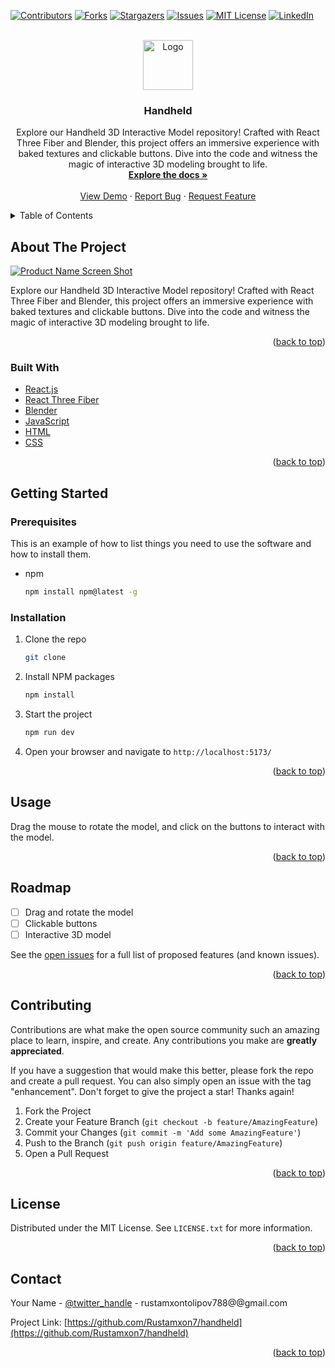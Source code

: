 <div id="top"></div>

[![Contributors][contributors-shield]][contributors-url]
[![Forks][forks-shield]][forks-url]
[![Stargazers][stars-shield]][stars-url]
[![Issues][issues-shield]][issues-url]
[![MIT License][license-shield]][license-url]
[![LinkedIn][linkedin-shield]][linkedin-url]

<!-- PROJECT LOGO -->
<br />
<div align="center">
  <a href="https://github.com/Rustamxon7/handheld">
    <img src="images/logo.png" alt="Logo" width="80" height="80">
  </a>

<h3 align="center">Handheld</h3>

  <p align="center">
    Explore our Handheld 3D Interactive Model repository! Crafted with React Three Fiber and Blender, this project offers an immersive experience with baked textures and clickable buttons. Dive into the code and witness the magic of interactive 3D modeling brought to life.
    <br />
    <a href="https://github.com/Rustamxon7/handheld"><strong>Explore the docs »</strong></a>
    <br />
    <br />
    <a href="https://github.com/Rustamxon7/handheld">View Demo</a>
    ·
    <a href="https://github.com/Rustamxon7/handheld/issues">Report Bug</a>
    ·
    <a href="https://github.com/Rustamxon7/handheld/issues">Request Feature</a>
  </p>
</div>

<!-- TABLE OF CONTENTS -->
<details>
  <summary>Table of Contents</summary>
  <ol>
    <li>
      <a href="#about-the-project">About The Project</a>
      <ul>
        <li><a href="#built-with">Built With</a></li>
      </ul>
    </li>
    <li>
      <a href="#getting-started">Getting Started</a>
      <ul>
        <li><a href="#prerequisites">Prerequisites</a></li>
        <li><a href="#installation">Installation</a></li>
      </ul>
    </li>
    <li><a href="#usage">Usage</a></li>
    <li><a href="#roadmap">Roadmap</a></li>
    <li><a href="#contributing">Contributing</a></li>
    <li><a href="#license">License</a></li>
    <li><a href="#contact">Contact</a></li>
    <li><a href="#acknowledgments">Acknowledgments</a></li>
  </ol>
</details>

<!-- ABOUT THE PROJECT -->

## About The Project

[![Product Name Screen Shot][product-screenshot]](https://example.com)

Explore our Handheld 3D Interactive Model repository! Crafted with React Three Fiber and Blender, this project offers an immersive experience with baked textures and clickable buttons. Dive into the code and witness the magic of interactive 3D modeling brought to life.

<p align="right">(<a href="#top">back to top</a>)</p>

### Built With

- [React.js](https://reactjs.org/)
- [React Three Fiber](https://docs.pmnd.rs/react-three-fiber/getting-started/introduction)
- [Blender](https://www.blender.org/)
- [JavaScript](https://www.javascript.com/)
- [HTML](https://html.com/)
- [CSS](https://css-tricks.com/)

<p align="right">(<a href="#top">back to top</a>)</p>

<!-- GETTING STARTED -->

## Getting Started

### Prerequisites

This is an example of how to list things you need to use the software and how to install them.

- npm
  ```sh
  npm install npm@latest -g
  ```

### Installation

1. Clone the repo
   ```sh
   git clone
   ```
2. Install NPM packages
   ```sh
   npm install
   ```
3. Start the project
   ```sh
   npm run dev
   ```
4. Open your browser and navigate to `http://localhost:5173/`

<p align="right">(<a href="#top">back to top</a>)</p>

<!-- USAGE EXAMPLES -->

## Usage

Drag the mouse to rotate the model, and click on the buttons to interact with the model.

<p align="right">(<a href="#top">back to top</a>)</p>

<!-- ROADMAP -->

## Roadmap

- [ ] Drag and rotate the model
- [ ] Clickable buttons
- [ ] Interactive 3D model

See the [open issues](https://github.com/Rustamxon7/handheld/issues) for a full list of proposed features (and known issues).

<p align="right">(<a href="#top">back to top</a>)</p>

<!-- CONTRIBUTING -->

## Contributing

Contributions are what make the open source community such an amazing place to learn, inspire, and create. Any contributions you make are **greatly appreciated**.

If you have a suggestion that would make this better, please fork the repo and create a pull request. You can also simply open an issue with the tag "enhancement".
Don't forget to give the project a star! Thanks again!

1. Fork the Project
2. Create your Feature Branch (`git checkout -b feature/AmazingFeature`)
3. Commit your Changes (`git commit -m 'Add some AmazingFeature'`)
4. Push to the Branch (`git push origin feature/AmazingFeature`)
5. Open a Pull Request

<p align="right">(<a href="#top">back to top</a>)</p>

<!-- LICENSE -->

## License

Distributed under the MIT License. See `LICENSE.txt` for more information.

<p align="right">(<a href="#top">back to top</a>)</p>

<!-- CONTACT -->

## Contact

Your Name - [@twitter_handle](https://twitter.com/twitter_handle) - rustamxontolipov788@@gmail.com

Project Link: [https://github.com/Rustamxon7/handheld](https://github.com/Rustamxon7/handheld)

<p align="right">(<a href="#top">back to top</a>)</p>

<!-- ACKNOWLEDGMENTS -->

<!-- ## Acknowledgments

- []()
- []()
- []()

<p align="right">(<a href="#top">back to top</a>)</p> -->

<!-- MARKDOWN LINKS & IMAGES -->
<!-- https://www.markdownguide.org/basic-syntax/#reference-style-links -->

[contributors-shield]: https://img.shields.io/github/contributors/Rustamxon7/handheld.svg?style=for-the-badge
[contributors-url]: https://github.com/Rustamxon7/handheld/graphs/contributors
[forks-shield]: https://img.shields.io/github/forks/Rustamxon7/handheld.svg?style=for-the-badge
[forks-url]: https://github.com/Rustamxon7/handheld/network/members
[stars-shield]: https://img.shields.io/github/stars/Rustamxon7/handheld.svg?style=for-the-badge
[stars-url]: https://github.com/Rustamxon7/handheld/stargazers
[issues-shield]: https://img.shields.io/github/issues/Rustamxon7/handheld.svg?style=for-the-badge
[issues-url]: https://github.com/Rustamxon7/handheld/issues
[license-shield]: https://img.shields.io/github/license/Rustamxon7/handheld.svg?style=for-the-badge
[license-url]: https://github.com/Rustamxon7/handheld/blob/master/LICENSE.txt
[linkedin-shield]: https://img.shields.io/badge/-LinkedIn-black.svg?style=for-the-badge&logo=linkedin&colorB=555
[linkedin-url]: https://linkedin.com/in/rustam-tolipov
[product-screenshot]: images/screenshot.png
